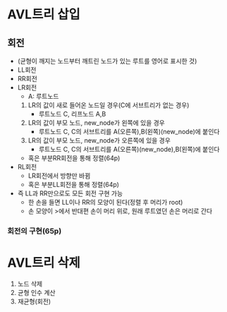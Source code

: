 # AVL트리 삽입
## 회전
* (균형이 깨지는 노드부터 깨트린 노드가 있는 루트를 영어로 표시한 것)
* LL회전
* RR회전
* LR회전
    * A: 루트노드
    1. LR의 값이 새로 들어온 노드일 경우(C에 서브트리가 없는 경우)
        * 루트노드 C, 리프노드 A,B
    2. LR의 값이 부모 노드, new_node가 왼쪽에 있을 경우
        * 루트노드 C, C의 서브트리를 A(오른쪽),B(왼쪽)(new_node)에 붙인다
    3. LR의 값이 부모 노드, new_node가 오른쪽에 있을 경우
        * 루트노드 C, C의 서브트리를 A(오른쪽)(new_node),B(왼쪽)에 붙인다
    * 혹은 부분RR회전을 통해 정렬(64p)
* RL회전
    * LR회전에서 방향만 바뀜
    * 혹은 부분LL회전을 통해 정렬(64p)
* 즉 LL과 RR만으로도 모든 회전 구현 가능
    * 한 손을 들면 LL이나 RR의 모양이 된다(정렬 후 머리가 root)
    * 손 모양이 >에서 반대편 손이 머리 위로, 원래 루트였던 손은 머리로 간다
### 회전의 구현(65p)

# AVL트리 삭제
1. 노드 삭제
2. 균형 인수 계산
3. 재균형(회전)
